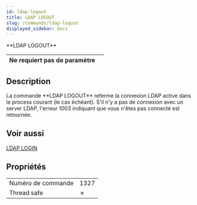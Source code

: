 ```yaml
---
id: ldap-logout
title: LDAP LOGOUT
slug: /commands/ldap-logout
displayed_sidebar: docs
---
```


<!--REF #_command_.LDAP LOGOUT.Syntax-->**LDAP LOGOUT**<!-- END REF-->
<!--REF #_command_.LDAP LOGOUT.Params-->
| Ne requiert pas de paramètre |  |
| --- | --- |

<!-- END REF-->

## Description 

<!--REF #_command_.LDAP LOGOUT.Summary-->La commande **LDAP LOGOUT** referme la connexion LDAP active dans le process courant (le cas échéant).<!-- END REF--> S'il n'y a pas de connexion avec un server LDAP, l'erreur 1003 indiquant que vous n'êtes pas connecté est retournée. 

## Voir aussi 

[LDAP LOGIN](ldap-login.md)  

## Propriétés

|  |  |
| --- | --- |
| Numéro de commande | 1327 |
| Thread safe | &cross; |


